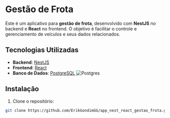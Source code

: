 # Gestão de Frota

Este é um aplicativo para **gestão de frota**, desenvolvido com **NestJS** no backend e **React** no frontend. O objetivo é facilitar o controle e gerenciamento de veículos e seus dados relacionados.

## Tecnologias Utilizadas

- **Backend**: [NestJS](https://docs.nestjs.com/)
- **Frontend**: [React](https://reactjs.org/docs/getting-started.html)
- **Banco de Dados**: [PostgreSQL](https://www.postgresql.org/docs/)
  ![Postgres](https://www.postgresql.org/docs/)

## Instalação

1. Clone o repositório:

```bash
git clone https://github.com/ErikGondimGG/app_nest_react_gestao_frota.git
```
